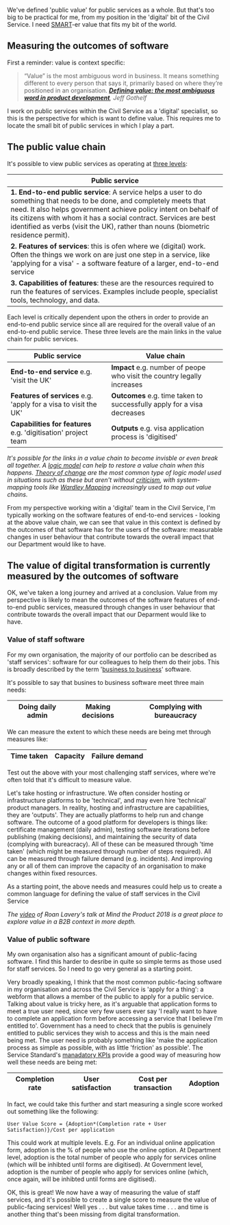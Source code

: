 We've defined 'public value' for public services as a whole. But that's too big to be practical for me, from my position in the 'digital' bit of the Civil Service. I need [SMART](https://en.wikipedia.org/wiki/SMART_criteria)-er value that fits my bit of the world.

## Measuring the outcomes of software

First a reminder: value is context specific:
> “Value” is the most ambiguous word in business. It means something different to every person that says it, primarily based on where they’re positioned in an organisation. ***[Defining value: the most ambiguous word in product development](https://medium.com/swlh/defining-value-the-most-ambiguous-word-in-product-development-3c36af377ecd)**, Jeff Gothelf*

I work on public services within the Civil Service as a 'digital' specialist, so this is the perspective for which is want to define value. This requires me to locate the small bit of public services in which I play a part.

## The public value chain

It's possible to view public services as operating at [three levels](https://scottcolfer.com/2018/05/14/public-service.html):

**Public service** |  
--- |
**1. End-to-end public service**: A service helps a user to do something that needs to be done, and completely meets that need. It also helps government achieve policy intent on behalf of its citizens with whom it has a social contract. Services are best identified as verbs (visit the UK), rather than nouns (biometric residence permit).  |
**2. Features of services**: this is ofen where we (digital) work. Often the things we work on are just one step in a service, like 'applying for a visa' - a software feature of a larger, end-to-end service |
**3. Capabilities of features**: these are the resources required to run the features of services. Examples include people, specialist tools, technology, and data. |

Each level is critically dependent upon the others in order to provide an end-to-end public service since all are required for the overall value of an end-to-end public service. These three levels are the main links in the value chain for public services.

**Public service** | **Value chain** 
--- | --- 
**End-to-end service** e.g. 'visit the UK'  | **Impact** e.g. number of peope who visit the country legally increases
**Features of services** e.g. 'apply for a visa to visit the UK' | **Outcomes** e.g. time taken to successfully apply for a visa decreases
**Capabilities for features** e.g. 'digitisation' project team | **Outputs** e.g. visa application process is 'digitised'

*It's possible for the links in a value chain to become invisble or even break all together. A [logic model](https://en.wikipedia.org/wiki/Logic_model) can help to restore a value chain when this happens. [Theory of change](https://ctb.ku.edu/en/table-of-contents/overview/models-for-community-health-and-development/logic-model-development/main) are the most common type of logic model used in situations such as these but aren't without [criticism](https://www.nesta.org.uk/blog/whats-wrong-with-theories-of-change/), with system-mapping tools like [Wardley Mapping](https://www.cio.co.uk/it-strategy/introduction-wardley-value-chain-mapping-3604565/) increasingly used to map out value chains.*

From my perspective working witin a 'digital' team in the Civil Service, I'm typically working on the software features of end-to-end services - looking at the above value chain, we can see that value in this context is defined by the outcomes of that software has for the users of the software: measurable changes in user behaviour that contribute towards the overall impact that our Department would like to have.

## The value of digital transformation is currently measured by the outcomes of software

OK, we've taken a long journey and arrived at a conclusion. Value from my perspective is likely to mean the outcomes of the software features of end-to-end public services, measured through changes in user behaviour that contribute towards the overall impact that our Deparment would like to have. 

### Value of staff software

For my own organisation, the majority of our portfolio can be described as 'staff services': software for our colleagues to help them do their jobs. This is broadly described by the term '[business to business](https://en.wikipedia.org/wiki/Business-to-business)' software. 

It's possible to say that busines to business software meet three main needs:

**Doing daily admin** | **Making decisions** | **Complying with bureaucracy**
--- | --- | --- 

We can measure the extent to which these needs are being met through measures like:

**Time taken** | **Capacity** | **Failure demand**
--- | --- | --- 

Test out the above with your most challenging staff services, where we're often told that it's difficult to measure value. 

Let's take hosting or infrastructure. We often consider hosting or infrastructure platforms to be 'technical', and may even hire 'technical' product managers. In reality, hosting and infrastructure are capabilities, they are 'outputs'. They are actually platforms to help run and change software. The outcome of a good platform for developers is things like: certificate management (daily admin), testing software iterations before publishing (making decisions), and maintaining the security of data (complying with bureacracy). All of these can be measured through 'time taken' (which might be measured through number of steps required). All can be measured through failure demand (e.g.  incidents). And improving any or all of them can improve the capacity of an organisation to make changes within fixed resources. 

As a starting point, the above needs and measures could help us to create a common language for defining the value of staff services in the Civil Service

*The [video](https://www.mindtheproduct.com/2018/11/driving-growth-vs-building-core-value-by-roan-lavery/) of Roan Lavery's talk at Mind the Product 2018 is a great place to explore value in a B2B context in more depth.*

### Value of public software

My own organisation also has a significant amount of public-facing software. I find this harder to desribe in quite so simple terms as those used for staff services. So I need to go very general as a starting point.

Very broadly speaking, I think that the most common public-facing software in my organisation and across the Civil Service is 'apply for a thing': a webform that allows a member of the public to apply for a public service. Talking about value is tricky here, as it's arguable that application forms to meet a true user need, since very few users ever say 'I really want to have to complete an application form before accessing a service that I believe I'm entitled to'. Government has a need to check that the publis is genuinely entitled to public services they wish to access and this is the main need being met. The user need is probably something like 'make the application process as simple as possible, with as little 'friction' as possible'. The Service Standard's [manadatory KPIs](https://www.gov.uk/service-manual/service-standard/identify-performance-indicators) provide a good way of measuring how well these needs are being met:

**Completion rate** | **User satisfaction** | **Cost per transaction** | **Adoption**
--- | --- | --- | ---

In  fact, we could take this further and start measuring a single score worked out something like the following:

```
User Value Score = {Adoption*(Completion rate + User Satisfaction)}/Cost per application
```

This could work at multiple levels. E.g. For an individual online application form, adoption is the % of people who use the online option.
At Department level, adoption is the total number of people who apply for services online (which will be inhibted until forms are digitised). At Government level, adoption is the number of people who apply for services online (which, once again, will be inhibted until forms are digitised).

OK, this is great! We now have a way of measuring the value of staff services, and it's possible to create a single score to measure the value of public-facing services! Well yes . . . but value takes time . . . and time is another thing that's been missing from digital transformation.

